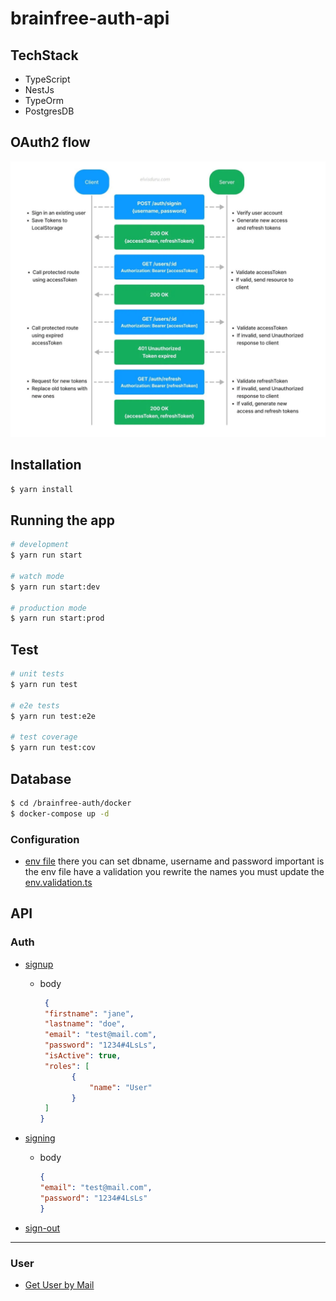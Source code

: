 # brainfree-auth-api

## TechStack

* TypeScript
* NestJs
* TypeOrm
* PostgresDB

## OAuth2 flow

![img.png](../dok/images/img.png)

## Installation

```bash
$ yarn install
```

## Running the app

```bash
# development
$ yarn run start

# watch mode
$ yarn run start:dev

# production mode
$ yarn run start:prod
```

## Test

```bash
# unit tests
$ yarn run test

# e2e tests
$ yarn run test:e2e

# test coverage
$ yarn run test:cov
```

## Database

```bash 
$ cd /brainfree-auth/docker
$ docker-compose up -d
```

### Configuration

* [env file](.env) there you can set dbname, username and password
  important is the env file have a validation you rewrite the names you must update
  the [env.validation.ts](src%2Fconfig%2Fvalidations%2Fenv.validation.ts)

## API

### Auth

* [signup](localhost:3000/v1/auth/signup)
    - body

         ```json
          {
          "firstname": "jane",
          "lastname": "doe",
          "email": "test@mail.com",
          "password": "1234#4LsLs",
          "isActive": true,
          "roles": [
                {
                    "name": "User"
                }
          ]
         }
         ```

* [signing](localhost:3000/v1/auth/singing)
    - body

      ```json
      {
      "email": "test@mail.com",
      "password": "1234#4LsLs"
      }
      ```

* [sign-out](localhost:3000/v1/auth/sign-out)

---

### User

* [Get User by Mail](localhost:3000/v1/users/user)

